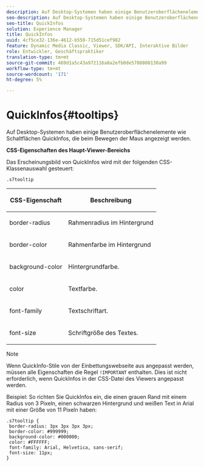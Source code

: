 ```yaml
---
description: Auf Desktop-Systemen haben einige Benutzeroberflächenelemente wie Schaltflächen QuickInfos, die beim Bewegen der Maus angezeigt werden.
seo-description: Auf Desktop-Systemen haben einige Benutzeroberflächenelemente wie Schaltflächen QuickInfos, die beim Bewegen der Maus angezeigt werden.
seo-title: QuickInfos
solution: Experience Manager
title: QuickInfos
uuid: 4cf5ce32-136e-4612-b550-715d51cef982
feature: Dynamic Media Classic, Viewer, SDK/API, Interaktive Bilder
role: Entwickler, Geschäftspraktiker
translation-type: tm+mt
source-git-commit: 469d1a5c43a972116a8a2efb0de5708800130a99
workflow-type: tm+mt
source-wordcount: '171'
ht-degree: 5%

---
```



# QuickInfos{#tooltips}

Auf Desktop-Systemen haben einige Benutzeroberflächenelemente wie Schaltflächen QuickInfos, die beim Bewegen der Maus angezeigt werden.

<!--<a id="section_061E550C1C1D4DB2BD663A898895B38C"></a>-->

**CSS-Eigenschaften des Haupt-Viewer-Bereichs**

Das Erscheinungsbild von QuickInfos wird mit der folgenden CSS-Klassenauswahl gesteuert:

```
.s7tooltip
```

<table id="table_94EE3F5BBE4547C0B4943471CEE7EDE4"> 
 <thead> 
  <tr> 
   <th colname="col1" class="entry"> <p> CSS-Eigenschaft </p> </th> 
   <th colname="col2" class="entry"> <p>Beschreibung </p> </th> 
  </tr> 
 </thead>
 <tbody> 
  <tr> 
   <td colname="col1"> <p> <span class="codeph"> border-radius  </span> </p> </td> 
   <td colname="col2"> <p> Rahmenradius im Hintergrund </p> </td> 
  </tr> 
  <tr> 
   <td colname="col1"> <p> <span class="codeph"> border-color  </span> </p> </td> 
   <td colname="col2"> <p> Rahmenfarbe im Hintergrund </p> </td> 
  </tr> 
  <tr> 
   <td colname="col1"> <p> <span class="codeph"> background-color  </span> </p> </td> 
   <td colname="col2"> <p> Hintergrundfarbe. </p> </td> 
  </tr> 
  <tr> 
   <td colname="col1"> <p> <span class="codeph"> color </span> </p> </td> 
   <td colname="col2"> <p>Textfarbe. </p> </td> 
  </tr> 
  <tr> 
   <td colname="col1"> <p> <span class="codeph"> font-family  </span> </p> </td> 
   <td colname="col2"> <p>Textschriftart. </p> </td> 
  </tr> 
  <tr> 
   <td colname="col1"> <p> <span class="codeph"> font-size  </span> </p> </td> 
   <td colname="col2"> <p>Schriftgröße des Textes. </p> </td> 
  </tr> 
 </tbody> 
</table>

>[!NOTE]
>
>Wenn QuickInfo-Stile von der Einbettungswebseite aus angepasst werden, müssen alle Eigenschaften die Regel `!IMPORTANT` enthalten. Dies ist nicht erforderlich, wenn QuickInfos in der CSS-Datei des Viewers angepasst werden.

Beispiel: So richten Sie QuickInfos ein, die einen grauen Rand mit einem Radius von 3 Pixeln, einen schwarzen Hintergrund und weißen Text in Arial mit einer Größe von 11 Pixeln haben:

```
.s7tooltip { 
 border-radius: 3px 3px 3px 3px; 
 border-color: #999999; 
 background-color: #000000; 
 color: #FFFFFF; 
 font-family: Arial, Helvetica, sans-serif; 
 font-size: 11px; 
}
```

